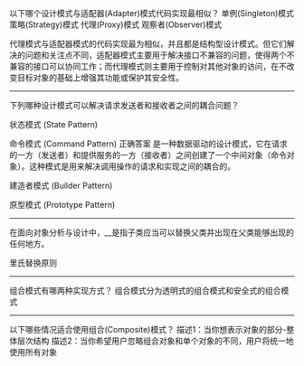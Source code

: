 以下哪个设计模式与适配器(Adapter)模式代码实现最相似？
	单例(Singleton)模式
	策略(Strategy)模式
	代理(Proxy)模式
	观察者(Observer)模式
	
代理模式与适配器模式的代码实现最为相似，并且都是结构型设计模式。但它们解决的问题和关注点不同，适配器模式主要用于解决接口不兼容的问题，使得两个不兼容的接口可以协同工作；而代理模式则主要用于控制对其他对象的访问，在不改变目标对象的基础上增强其功能或保护其安全性。

---
下列哪种设计模式可以解决请求发送者和接收者之间的耦合问题？

状态模式 (State Pattern)

命令模式 (Command Pattern) 正确答案
是一种数据驱动的设计模式，它在请求的一方（发送者）和提供服务的一方（接收者）之间创建了一个中间对象（命令对象）。这种模式是用来解决调用操作的请求和实现之间的耦合的。

建造者模式 (Builder Pattern)

原型模式 (Prototype Pattern)

---
在面向对象分析与设计中，__是指子类应当可以替换父类并出现在父类能够出现的任何地方。
  
里氏替换原则

---
组合模式有哪两种实现方式？
组合模式分为透明式的组合模式和安全式的组合模式

---
以下哪些情况适合使用组合(Composite)模式？
描述1：当你想表示对象的部分-整体层次结构
描述2：当你希望用户忽略组合对象和单个对象的不同，用户将统一地使用所有对象